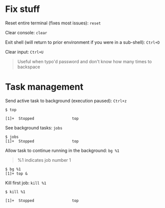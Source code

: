 # Fix stuff

Reset entire terminal (fixes most issues): `reset`

Clear console: `clear`

Exit shell (will return to prior environment if you were in a sub-shell): `Ctrl+D`

Clear input: `Ctrl+U`
> Useful when typo'd password and don't know how many times to backspace


# Task management

Send active task to background (execution paused): `Ctrl+z`

```
$ top

[1]+  Stopped                 top
```

See background tasks: `jobs`

```
$ jobs
[1]+  Stopped                 top
```

Allow task to continue running in the background: `bg %1`
> %1 indicates job number 1

```
$ bg %1
[1]+ top &
```

Kill first job: `kill %1`

```
$ kill %1

[1]+  Stopped                 top
```

